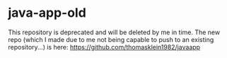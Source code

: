# java-app-old

This repository is deprecated and will be deleted by me in time. The new repo (which I made due to me not being capable to push to an existing repository...) is here: https://github.com/thomasklein1982/javaapp

